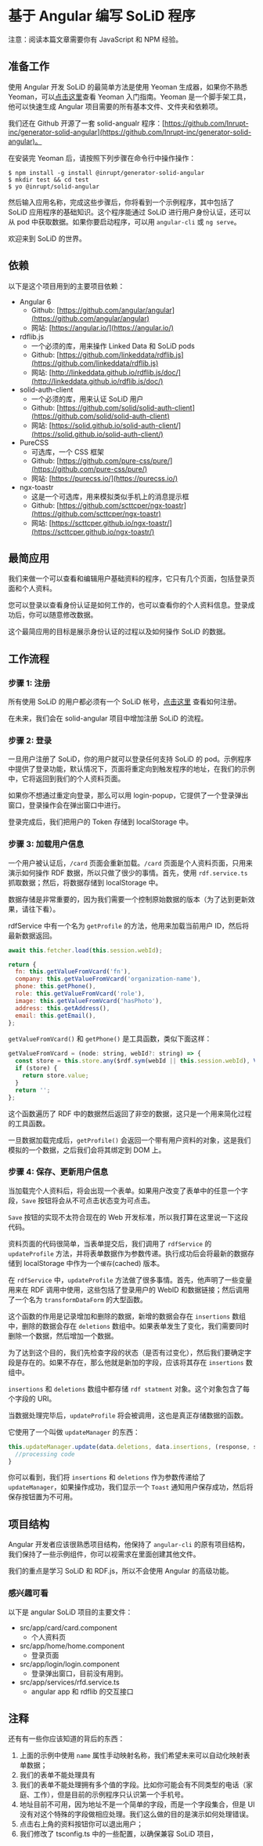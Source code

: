 # 基于 Angular 编写 SoLiD 程序

注意：阅读本篇文章需要你有 JavaScript 和 NPM 经验。

## 准备工作

使用 Angular 开发 SoLiD 的最简单方法是使用 Yeoman 生成器，如果你不熟悉 Yeoman，可以[点击这里](http://yeoman.io/learning/)查看 Yeoman 入门指南。Yeoman 是一个脚手架工具，他可以快速生成 Angular 项目需要的所有基本文件、文件夹和依赖项。

我们还在 Github 开源了一套 solid-angualr 程序：[https://github.com/Inrupt-inc/generator-solid-angular](https://github.com/Inrupt-inc/generator-solid-angular)。

在安装完 Yeoman 后，请按照下列步骤在命令行中操作操作：

```shell
$ npm install -g install @inrupt/generator-solid-angular
$ mkdir test && cd test
$ yo @inrupt/solid-angular
```

然后输入应用名称，完成这些步骤后，你将看到一个示例程序，其中包括了 SoLiD 应用程序的基础知识。这个程序能通过 SoLiD 进行用户身份认证，还可以从 pod 中获取数据。如果你要启动程序，可以用 `angular-cli` 或 `ng serve`。

欢迎来到 SoLiD 的世界。

## 依赖

以下是这个项目用到的主要项目依赖：

- Angular 6
  - Github: [https://github.com/angular/angular](https://github.com/angular/angular)
  - 网站: [https://angular.io/](https://angular.io/)
- rdflib.js
  - 一个必须的库，用来操作 Linked Data 和 SoLiD pods
  - Github: [https://github.com/linkeddata/rdflib.js](https://github.com/linkeddata/rdflib.js)
  - 网站: [http://linkeddata.github.io/rdflib.js/doc/](http://linkeddata.github.io/rdflib.js/doc/)
- solid-auth-client
  - 一个必须的库，用来认证 SoLiD 用户
  - Github: [https://github.com/solid/solid-auth-client](https://github.com/solid/solid-auth-client)
  - 网站: [https://solid.github.io/solid-auth-client/](https://solid.github.io/solid-auth-client/)
- PureCSS
  - 可选库，一个 CSS 框架
  - Github: [https://github.com/pure-css/pure/](https://github.com/pure-css/pure/)
  - 网站: [https://purecss.io/](https://purecss.io/)
- ngx-toastr
  - 这是一个可选库，用来模拟类似手机上的消息提示框
  - Github: [https://github.com/scttcper/ngx-toastr](https://github.com/scttcper/ngx-toastr)
  - 网站: [https://scttcper.github.io/ngx-toastr/](https://scttcper.github.io/ngx-toastr/)

## 最简应用

我们来做一个可以查看和编辑用户基础资料的程序，它只有几个页面，包括登录页面和个人资料。

您可以登录以查看身份认证是如何工作的，也可以查看你的个人资料信息。登录成功后，你可以随意修改数据。

这个最简应用的目标是展示身份认证的过程以及如何操作 SoLiD 的数据。

## 工作流程

### 步骤 1: 注册

所有使用 SoLiD 的用户都必须有一个 SoLiD 帐号，[点击这里](https://solid.inrupt.com/get-a-solid-pod) 查看如何注册。

在未来，我们会在 solid-angular 项目中增加注册 SoLiD 的流程。

### 步骤 2: 登录

一旦用户注册了 SoLiD，你的用户就可以登录任何支持 SoLiD 的 pod。示例程序中提供了登录功能，默认情况下，页面将重定向到触发程序的地址，在我们的示例中，它将返回到我们的个人资料页面。

如果你不想通过重定向登录，那么可以用 login-popup，它提供了一个登录弹出窗口，登录操作会在弹出窗口中进行。

登录完成后，我们把用户的 Token 存储到 localStorage 中。

### 步骤 3: 加载用户信息

一个用户被认证后，`/card` 页面会重新加载。`/card` 页面是个人资料页面，只用来演示如何操作 RDF 数据，所以只做了很少的事情。首先，使用 `rdf.service.ts` 抓取数据；然后，将数据存储到 localStorage 中。

数据存储是非常重要的，因为我们需要一个控制原始数据的版本（为了达到更新效果，请往下看）。

rdfService 中有一个名为 `getProfile` 的方法，他用来加载当前用户 ID，然后将最新数据返回。

```javascript
await this.fetcher.load(this.session.webId);

return {
  fn: this.getValueFromVcard('fn'),
  company: this.getValueFromVcard('organization-name'),
  phone: this.getPhone(),
  role: this.getValueFromVcard('role'),
  image: this.getValueFromVcard('hasPhoto'),
  address: this.getAddress(),
  email: this.getEmail(),
};
```

`getValueFromVcard()` 和 `getPhone()` 是工具函数，类似下面这样：

```javascript
getValueFromVcard = (node: string, webId?: string) => {
  const store = this.store.any($rdf.sym(webId || this.session.webId), VCARD(node));
  if (store) {
    return store.value;
  }
  return '';
};
```

这个函数遍历了 RDF 中的数据然后返回了非空的数据，这只是一个用来简化过程的工具函数。

一旦数据加载完成后，`getProfile()` 会返回一个带有用户资料的对象，这是我们模拟的一个数据，之后我们会将其绑定到 DOM 上。

### 步骤 4: 保存、更新用户信息

当加载完个人资料后，将会出现一个表单。如果用户改变了表单中的任意一个字段，`Save` 按钮将会从不可点击状态变为可点击。

`Save` 按钮的实现不太符合现在的 Web 开发标准，所以我打算在这里说一下这段代码。

资料页面的代码很简单，当表单提交后，我们调用了 `rdfService` 的 `updateProfile` 方法，并将表单数据作为参数传递。执行成功后会将最新的数据存储到 localStorage 中作为一个`缓存`(cached) 版本。

在 `rdfService` 中，`updateProfile` 方法做了很多事情。首先，他声明了一些变量用来在 RDF 调用中使用，这些包括了登录用户的 WebID 和数据链接；然后调用了一个名为 `transformDataForm` 的大型函数。

这个函数的作用是记录增加和删除的数据，新增的数据会存在 `insertions` 数组中，删除的数据会存在 `deletions` 数组中。如果表单发生了变化，我们需要同时删除一个数据，然后增加一个数据。

为了达到这个目的，我们先检查字段的状态（是否有过变化），然后我们要确定字段是存在的。如果不存在，那么他就是新加的字段，应该将其存在 `insertions` 数组中。

`insertions` 和 `deletions` 数组中都存储 `rdf statment` 对象。这个对象包含了每个字段的 URI。

当数据处理完毕后，`updateProfile` 将会被调用，这也是真正存储数据的函数。

它使用了一个叫做 `updateManager` 的东西：

```javascript
this.updateManager.update(data.deletions, data.insertions, (response, success, message) => {
  //processing code
}
```

你可以看到，我们将 `insertions` 和 `deletions` 作为参数传递给了 `updateManager`，如果操作成功，我们显示一个 `Toast` 通知用户保存成功，然后将保存按钮置为不可用。

## 项目结构

Angular 开发者应该很熟悉项目结构，他保持了 `angular-cli` 的原有项目结构，我们保持了一些示例组件，你可以视需求在里面创建其他文件。

我们的重点是学习 SoLiD 和 RDF.js，所以不会使用 Angular 的高级功能。

### 感兴趣可看

以下是 angular SoLiD 项目的主要文件：

- src/app/card/card.component
  - 个人资料页
- src/app/home/home.component
  - 登录页面
- src/app/login/login.component
  - 登录弹出窗口，目前没有用到。
- src/app/services/rfd.service.ts
  - angular app 和 rdflib 的交互接口

## 注释

还有有一些你应该知道的背后的东西：

1. 上面的示例中使用 `name` 属性手动映射名称，我们希望未来可以自动化映射表单数据；
2. 我们的表单不能处理具有
3. 我们的表单不能处理拥有多个值的字段。比如你可能会有不同类型的电话（家庭、工作），但是目前的示例程序只认识第一个手机号。
4. 地址目前不可用，因为地址不是一个简单的字段，而是一个字段集合，但是 UI 没有对这个特殊的字段做相应处理。我们这么做的目的是演示如何处理错误。
5. 点击右上角的资料按钮你可以退出用户；
6. 我们修改了 tsconfig.ts 中的一些配置，以确保兼容 SoLiD 项目，
